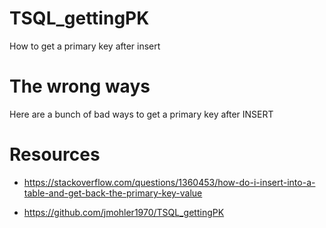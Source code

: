 # TSQL_gettingPK
How to get a primary key after insert

# The wrong ways

Here are a bunch of bad ways to get a primary key after INSERT



# Resources

- https://stackoverflow.com/questions/1360453/how-do-i-insert-into-a-table-and-get-back-the-primary-key-value

- https://github.com/jmohler1970/TSQL_gettingPK


